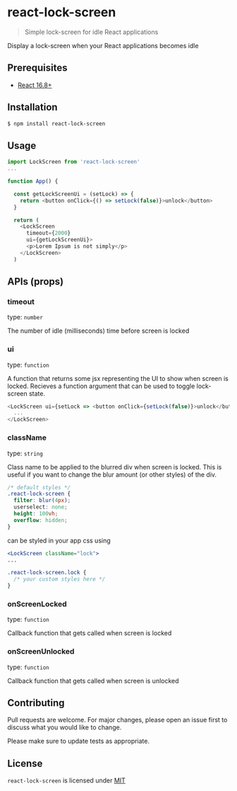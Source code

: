 # react-lock-screen

> Simple lock-screen for idle React applications

Display a lock-screen when your React applications becomes idle

## Prerequisites

- [React 16.8+](https://reactjs.org/blog/2019/02/06/react-v16.8.0.html)

## Installation

```bash
$ npm install react-lock-screen
```

## Usage

```js
import LockScreen from 'react-lock-screen'
...

function App() {

  const getLockScreenUi = (setLock) => {
    return <button onClick={() => setLock(false)}>unlock</button>
  }

  return (
    <LockScreen
      timeout={2000}
      ui={getLockScreenUi}>
      <p>Lorem Ipsum is not simply</p>
    </LockScreen>
  )
```

## APIs (props)

### timeout

type: `number`

The number of idle (milliseconds) time before screen is locked

### ui

type: `function`

A function that returns some jsx representing the UI to show when screen is locked. Recieves a function argument that can be used to toggle lock-screen state.

```js
<LockScreen ui={setLock => <button onClick={setLock(false)}>unlock</button>}>
  ...
</LockScreen>
```

### className

type: `string`

Class name to be applied to the blurred div when screen is locked. This is useful if you want to change the blur amount (or other styles) of the div.


```css
/* default styles */
.react-lock-screen {
  filter: blur(4px);
  userselect: none;
  height: 100vh;
  overflow: hidden;
}
```
can be styled in your app css using
```jsx
<LockScreen className="lock">
...
```

```css
.react-lock-screen.lock {
  /* your custom styles here */
}
```

### onScreenLocked

type: `function`

Callback function that gets called when screen is locked

### onScreenUnlocked

type: `function`

Callback function that gets called when screen is unlocked

## Contributing

Pull requests are welcome. For major changes, please open an issue first to discuss what you would like to change.

Please make sure to update tests as appropriate.

## License

`react-lock-screen` is licensed under [MIT]()

